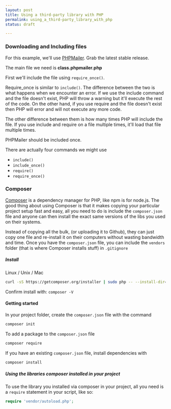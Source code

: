 ```yaml
---
layout: post
title: Using a third-party library with PHP
permalink: using_a_third-party_library_with_php
status: draft

---
```


### Downloading and Including files

For this example, we'll use [PHPMailer](https://github.com/PHPMailer/PHPMailer). Grab the latest stable release.

The main file we need is **class.phpmailer.php**

First we'll include the file using `require_once()`.

Require_once is similar to `include()`. The difference between the two is what happens when we encounter an error. If we use the include command and the file doesn't exist, PHP will throw a warning but it'll execute the rest of the code. On the other hand, if you use require and the file doesn't exist then PHP will error and will not execute any more code.

The other difference between them is how many times PHP will include the file. If you use include and require on a file multiple times, it'll load that file multiple times.

PHPMailer should be included once.

There are actually four commands we might use

- `include()`
- `include_once()`
- `require()`
- `require_once()`

### Composer

[Composer](https://getcomposer.org/) is a dependency manager for PHP, like npm is for node.js. The good thing about using Composer is that it makes copying your particular project setup fast and easy, all you need to do is include the `composer.json` file and anyone can then install the exact same versions of the libs you used on their systems.

Instead of copying all the bulk, (or uploading it to Github), they can just copy one file and re-install it on their computers without wasting bandwidth and time. Once you have the `composer.json` file, you can include the `vendors` folder (that is where  Composer installs stuff) in `.gitignore`

##### Install

Linux / Unix / Mac

```bash
curl -sS https://getcomposer.org/installer | sudo php -- --install-dir=/usr/local/bin --filename=composer
```

Confirm install with: `composer -V`

#### Getting started

In your project folder, create the `composer.json` file with the command

```bash
composer init
```
To add a package to the `composer.json` file

```bash
composer require
```
If you have an existing `composer.json` file, install dependencies with

```bash
composer install
```

##### Using the libraries composer installed in your project

To use the library you installed via composer in your project, all you need is a `require` statement in your script, like so:

```php
require 'vendor/autoload.php';
```
